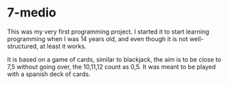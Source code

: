 # 7-medio
This was my very first programming project. I started it to start learning programming when I was 14 years old, and even though it is not well-structured, at least it works.

It is based on a game of cards, similar to blackjack, the aim is to be close to 7,5 without going over, the 10,11,12 count as 0,5. It was meant to be played with a spanish deck of cards.
